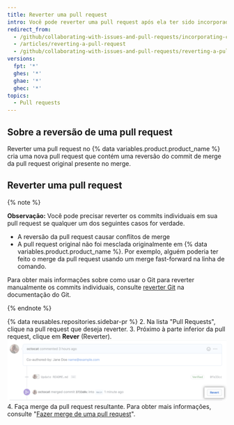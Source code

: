```yaml
---
title: Reverter uma pull request
intro: Você pode reverter uma pull request após ela ter sido incorporada ao branch upstream.
redirect_from:
  - /github/collaborating-with-issues-and-pull-requests/incorporating-changes-from-a-pull-request/reverting-a-pull-request
  - /articles/reverting-a-pull-request
  - /github/collaborating-with-issues-and-pull-requests/reverting-a-pull-request
versions:
  fpt: '*'
  ghes: '*'
  ghae: '*'
  ghec: '*'
topics:
  - Pull requests
---
```


## Sobre a reversão de uma pull request

Reverter uma pull request no {% data variables.product.product_name %} cria uma nova pull request que contém uma reversão do commit de merge da pull request original presente no merge.

## Reverter uma pull request

{% note %}

**Observação:** Você pode precisar reverter os commits individuais em sua pull request se qualquer um dos seguintes casos for verdade.

- A reversão da pull request causar conflitos de merge
- A pull request original não foi mesclada originalmente em {% data variables.product.product_name %}. Por exemplo, alguém poderia ter feito o merge da pull request usando um merge fast-forward na linha de comando.

Para obter mais informações sobre como usar o Git para reverter manualmente os commits individuais, consulte [reverter Git](https://git-scm.com/docs/git-revert.html) na documentação do Git.

{% endnote %}

{% data reusables.repositories.sidebar-pr %}
2. Na lista "Pull Requests", clique na pull request que deseja reverter.
3. Próximo à parte inferior da pull request, clique em **Rever** (Reverter). ![Link de reversão da pull request](/assets/images/help/pull_requests/revert-pull-request-link.png)
4. Faça merge da pull request resultante. Para obter mais informações, consulte "[Fazer merge de uma pull request](/github/collaborating-with-issues-and-pull-requests/merging-a-pull-request)".
